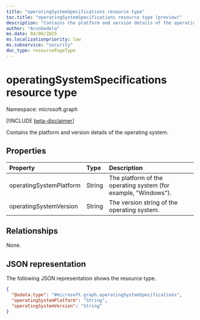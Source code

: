 ```yaml
---
title: "operatingSystemSpecifications resource type"
toc.title: "operatingSystemSpecifications resource type (preview)"
description: "Contains the platform and version details of the operating system."
author: "ArunGedela"
ms.date: 04/08/2025
ms.localizationpriority: low
ms.subservice: "security"
doc_type: resourcePageType
---
```


# operatingSystemSpecifications resource type

Namespace: microsoft.graph

[!INCLUDE [beta-disclaimer](../../includes/beta-disclaimer.md)]

Contains the platform and version details of the operating system.

## Properties

| Property                | Type   | Description                                          |
| :---------------------- | :----- | :--------------------------------------------------- |
| operatingSystemPlatform | String | The platform of the operating system (for example, "Windows"). |
| operatingSystemVersion  | String | The version string of the operating system.          |

## Relationships

None.

## JSON representation

The following JSON representation shows the resource type.
<!-- {
  "blockType": "resource",
  "@odata.type": "microsoft.graph.operatingSystemSpecifications",
  "openType": false
}-->
``` json
{
  "@odata.type": "#microsoft.graph.operatingSystemSpecifications",
  "operatingSystemPlatform": "String",
  "operatingSystemVersion": "String"
}
```
